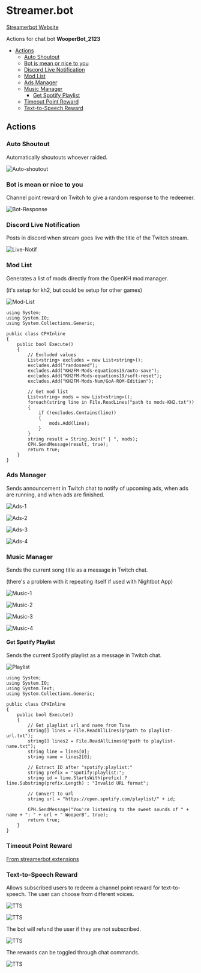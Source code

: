 # Streamer.bot

<a href="https://streamer.bot">Streamerbot Website</a>

Actions for chat bot **WooperBot_2123**

<!-- TOC start (generated with https://github.com/derlin/bitdowntoc) -->

- [Actions](#actions)
  - [Auto Shoutout](#auto-shoutout)
  - [Bot is mean or nice to you](#bot-is-mean-or-nice-to-you)
  - [Discord Live Notification](#discord-live-notification)
  - [Mod List](#mod-list)
  - [Ads Manager](#ads-manager)
  - [Music Manager](#music-manager)
    - [Get Spotify Playlist](#get-spotify-playlist)
  - [Timeout Point Reward](#timeout-point-reward)
  - [Text-to-Speech Reward](#text-to-speech-reward)

<!-- TOC end -->

<!-- TOC --><a name="actions"></a>

## Actions

<!-- TOC --><a name="auto-shoutout"></a>

### Auto Shoutout

Automatically shoutouts whoever raided.

![Auto-shoutout](../img/auto-shout.jpg "Auto Shoutout")

<!-- TOC --><a name="bot-is-mean-or-nice-to-you"></a>

### Bot is mean or nice to you

Channel point reward on Twitch to give a random response to the redeemer.

![Bot-Response](../img/bot-response.jpg "Bot Response")

<!-- TOC --><a name="discord-live-notification"></a>

### Discord Live Notification

Posts in discord when stream goes live with the title of the Twitch stream.

![Live-Notif](../img/live-notif.jpg "Live Notification")

<!-- TOC --><a name="mod-list"></a>

### Mod List

Generates a list of mods directly from the OpenKH mod manager.

(it's setup for kh2, but could be setup for other games)

![Mod-List](../img/mod-list.jpg "Mod List")

```
using System;
using System.IO;
using System.Collections.Generic;

public class CPHInline
{
	public bool Execute()
	{
		// Excluded values
		List<string> excludes = new List<string>();
		excludes.Add("randoseed");
		excludes.Add("KH2FM-Mods-equations19/auto-save");
		excludes.Add("KH2FM-Mods-equations19/soft-reset");
		excludes.Add("KH2FM-Mods-Num/GoA-ROM-Edition");

		// Get mod list
		List<string> mods = new List<string>();
		foreach(string line in File.ReadLines("path to mods-KH2.txt"))
		{
			if (!excludes.Contains(line))
			{
				mods.Add(line);
			}
		}
		string result = String.Join(" | ", mods);
		CPH.SendMessage(result, true);
		return true;
	}
}
```

<!-- TOC --><a name="ads-manager"></a>

### Ads Manager

Sends announcement in Twitch chat to notify of upcoming ads, when ads are running, and when ads are finished.

![Ads-1](../img/ads-1.jpg "Ads 1")

![Ads-2](../img/ads-2.jpg "Ads 2")

![Ads-3](../img/ads-3.jpg "Ads 3")

![Ads-4](../img/ads-4.jpg "Ads 4")

<!-- TOC --><a name="music-manager"></a>

### Music Manager

Sends the current song title as a message in Twitch chat.

(there's a problem with it repeating itself if used with Nightbot App)

![Music-1](../img/music-1.jpg "Music 1")

![Music-2](../img/music-2.jpg "Music 2")

![Music-3](../img/music-3.jpg "Music 3")

![Music-4](../img/music-4.jpg "Music 4")

<!-- TOC --><a name="get-spotify-playlist"></a>

#### Get Spotify Playlist

Sends the current Spotify playlist as a message in Twitch chat.

![Playlist](../img/playlist-1.jpg "Playlist")

```
using System;
using System.IO;
using System.Text;
using System.Collections.Generic;

public class CPHInline
{
	public bool Execute()
	{
		// Get playlist url and name from Tuna
        string[] lines = File.ReadAllLines(@"path to playlist-url.txt");
        string[] lines2 = File.ReadAllLines(@"path to playlist-name.txt");
        string line = lines[0];
        string name = lines2[0];

        // Extract ID after "spotify:playlist:"
        string prefix = "spotify:playlist:";
        string id = line.StartsWith(prefix) ? line.Substring(prefix.Length) : "Invalid URL format";

		// Convert to url
        string url = "https://open.spotify.com/playlist/" + id;

        CPH.SendMessage("You're listening to the sweet sounds of " + name + ": " + url + " WooperB", true);
		return true;
	}
}
```

<!-- TOC --><a name="timeout-point-reward"></a>

### Timeout Point Reward

[From streamerbot extensions](https://extensions.streamer.bot/t/timeout-user-reward/155)

<!-- TOC --><a name="text-to-speech-reward"></a>

### Text-to-Speech Reward

Allows subscribed users to redeem a channel point reward for text-to-speech. The user can choose from different voices.

![TTS](../img/tts.jpg "TTS")

![TTS](../img/tts-2.jpg "TTS")

The bot will refund the user if they are not subscribed.

![TTS](../img/tts-3.jpg "TTS")

The rewards can be toggled through chat commands.

![TTS](../img/tts-4.jpg "TTS")
